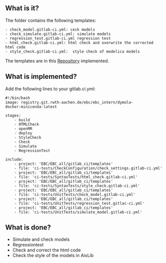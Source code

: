 ## What is it?
The folder contains the following templates:

	- check_model.gitlab-ci.yml: ceck models 
	- check_simulate.gitlab-ci.yml: simulate models 
	- regression_test.gitlab-ci.yml regression test 
	- html_check.gitlab-ci.yml: html check and overwrite the corrected html code
	- style_check.gitlab-ci.yml:  style check of modelica models

The templates are in this [Repository](https://git.rwth-aachen.de/EBC/EBC_all/gitlab_ci/templates) implemented.
## What is implemented? 
Add the following lines to your gitlab.ci.yml:
 

	#!/bin/bash
	image: registry.git.rwth-aachen.de/ebc/ebc_intern/dymola-docker:miniconda-latest

	stages:
		- build
		- HTMLCheck
		- openMR
		- deploy
		- StyleCheck
		- Check
		- Simulate
		- RegressionTest

	include:
		- project: 'EBC/EBC_all/gitlab_ci/templates'
		- file: 'ci-tests/CheckConfiguration/check_settings.gitlab-ci.yml'
		- project: 'EBC/EBC_all/gitlab_ci/templates'
		- file: 'ci-tests/SyntaxTests/html_check.gitlab-ci.yml'
		- project: 'EBC/EBC_all/gitlab_ci/templates'
		- file: 'ci-tests/SyntaxTests/style_check.gitlab-ci.yml'
		- project: 'EBC/EBC_all/gitlab_ci/templates'
		- file: 'ci-tests/UnitTests/check_model.gitlab-ci.yml'
		- project: 'EBC/EBC_all/gitlab_ci/templates'
		- file: 'ci-tests/UnitTests/regression_test.gitlac-ci.yml'
		- project: 'EBC/EBC_all/gitlab_ci/templates'
		- file: 'ci-tests/UnitTests/simulate_model.gitlab-ci.yml'

## What is done?
- Simulate and check models
- Regressiontest
- Check and correct the html code
- Check the style of the models in AixLib
